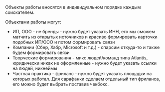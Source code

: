 Объекты работы вносятся в индивидуальном порядке каждым соискателем.

Объектами работы могут:
- ИП, ООО - не бренды - нужно будет указать ИНН, его мы сможем матчить из открытых источников и красиво формировать карточки подобных ИП/ООО и потом формировать связи
- Компании (Сбер, Хабр, Microsoft и т.д.) - спарсим откуда-то и также будем формировать связи
- Творческие формирования - микс людей/команд типа Atlantis, юридически никак не оформленные - нужно будет указать ссылки на людей, никнеймы
- Частная практика - фриланс - нужно будет указать площадки на которых работал. Для сарафанки сделаем отдельный тип фриланса, его можно будет выбрать поставив чекбокс.